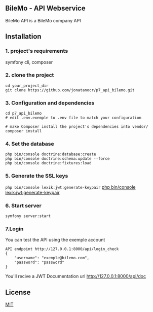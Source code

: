 ## BileMo - API Webservice 

BileMo API is a BileMo company API

## Installation

### 1. project's requirements

symfony cli, composer

### 2. clone the project
```
cd your_project_dir
git clone https://github.com/jonatanocr/p7_api_bilemo.git
```
### 3. Configuration and dependencies
```
cd p7_api_bilemo
# edit .env.exemple to .env file to match your configuration

# make Composer install the project's dependencies into vendor/
composer install
```

### 4. Set the database
```
php bin/console doctrine:database:create
php bin/console doctrine:schema:update --force
php bin/console doctrine:fixtures:load
```
### 5. Generate the SSL keys
`php bin/console lexik:jwt:generate-keypair`
[php bin/console lexik:jwt:generate-keypair](https://github.com/lexik/LexikJWTAuthenticationBundle/blob/2.x/Resources/doc/index.rst#generate-the-ssl-keys)

### 6. Start server
`symfony server:start`

### 7.Login
You can test the API using the exemple account
```
API endpoint http://127.0.0.1:8000/api/login_check
{
    "username": "exemple@bilemo.com",
    "password": "password"
}
```
You'll recive a JWT
Documentation url http://127.0.0.1:8000/api/doc 

## License
[MIT](https://choosealicense.com/licenses/mit/)
